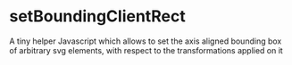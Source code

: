 setBoundingClientRect
=====================

A tiny helper Javascript which allows to set the axis aligned bounding box of arbitrary svg elements, with respect to the transformations applied on it